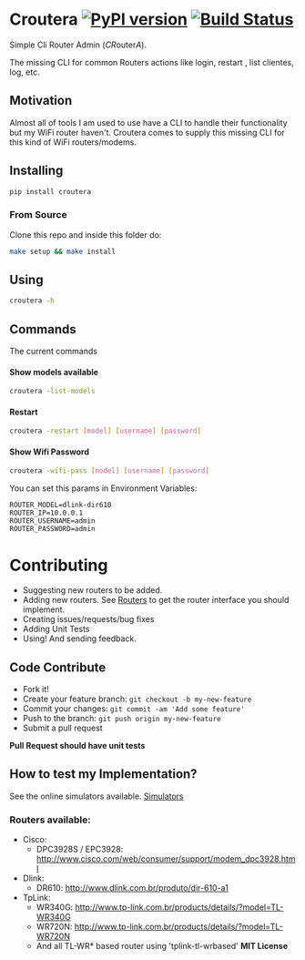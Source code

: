 # Croutera [![PyPI version](https://badge.fury.io/py/croutera.svg)](https://badge.fury.io/py/croutera) [![Build Status](https://travis-ci.org/cristianoliveira/croutera.svg)](https://travis-ci.org/cristianoliveira/croutera)
Simple Cli Router Admin (*CR*outer*A*).

The missing CLI for common Routers actions like login, restart , list clientes, log, etc.

## Motivation
Almost all of tools I am used to use have a CLI to handle their functionality
but my WiFi router haven't. Croutera comes to supply this missing CLI for this
kind of WiFi routers/modems.

## Installing
```bash
pip install croutera
```

### From Source
Clone this repo and inside this folder do:
```bash
make setup && make install
```

## Using
```bash
croutera -h
```

## Commands
The current commands

#### Show models available
```bash
croutera -list-models
```

#### Restart
```bash
croutera -restart [model] [username] [password]
```

#### Show Wifi Password
```bash
croutera -wifi-pass [model] [username] [password]
```

You can set this params in Environment Variables:
```
ROUTER_MODEL=dlink-dir610
ROUTER_IP=10.0.0.1
ROUTER_USERNAME=admin
ROUTER_PASSWORD=admin
```
# Contributing

 - Suggesting new routers to be added.
 - Adding new routers. See [Routers](https://github.com/cristianoliveira/croutera/blob/master/croutera/models/base.py) to get the router interface you should implement.
 - Creating issues/requests/bug fixes
 - Adding Unit Tests
 - Using! And sending feedback.

## Code Contribute
 - Fork it!
 - Create your feature branch: `git checkout -b my-new-feature`
 - Commit your changes: `git commit -am 'Add some feature'`
 - Push to the branch: `git push origin my-new-feature`
 - Submit a pull request

**Pull Request should have unit tests**

## How to test my Implementation?
 See the online simulators available. [Simulators](https://github.com/cristianoliveira/croutera/issues/11)

### Routers available:
 - Cisco:
   - DPC3928S / EPC3928: http://www.cisco.com/web/consumer/support/modem_dpc3928.html
 - Dlink:
   - DR610: http://www.dlink.com.br/produto/dir-610-a1
 - TpLink:
   - WR340G: http://www.tp-link.com.br/products/details/?model=TL-WR340G
   - WR720N: http://www.tp-link.com.br/products/details/?model=TL-WR720N
   - And all TL-WR* based router using 'tplink-tl-wrbased'
**MIT License**
